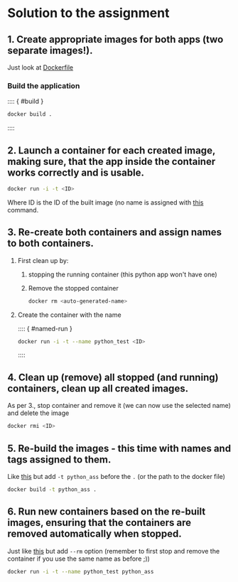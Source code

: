# Solution to the assignment

## 1. Create appropriate images for both apps (two separate images!).

Just look at [Dockerfile](./Dockerfile)

### Build the application

:::: { #build }

```bash
docker build .
```

::::

## 2. Launch a container for each created image, making sure, that the app inside the container works correctly and is usable.

```bash
docker run -i -t <ID>
```

Where ID is the ID of the built image (no name is assigned with [this](#build)
command.

## 3. Re-create both containers and assign names to both containers.

1.  First clean up by:
    
    1.  stopping the running container (this python app won't
        have one)

    1.  Remove the stopped container

        ```bash
        docker rm <auto-generated-name>
        ```

1.  Create the container with the name

    :::: { #named-run }

    ```bash
    docker run -i -t --name python_test <ID>
    ```

    ::::

## 4. Clean up (remove) all stopped (and running) containers, clean up all created images.

As per 3., stop container and remove it (we can now use the selected name) and
delete the image

```bash
docker rmi <ID>
```

## 5. Re-build the images - this time with names and tags assigned to them.

Like [this](#build) but add `-t python_ass` before the `.` (or the path to the
docker file)

```bash
docker build -t python_ass .
```

## 6. Run new containers based on the re-built images, ensuring that the containers are removed automatically when stopped.

Just like [this](#named-run) but add `--rm` option (remember to first stop and
remove the container if you use the same name as before ;))

```bash
docker run -i -t --name python_test python_ass
```
